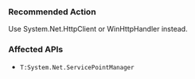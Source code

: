### Recommended Action
Use System.Net.HttpClient or WinHttpHandler instead.

### Affected APIs
* `T:System.Net.ServicePointManager`
